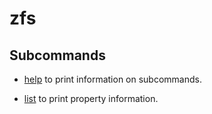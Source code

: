 # zfs

## Subcommands

- [help](./help/) to print information on subcommands.

- [list](./list/) to print property information.
